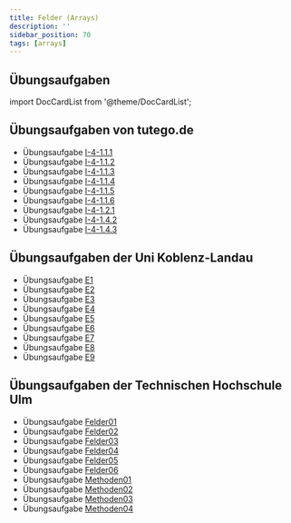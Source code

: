 ```yaml
---
title: Felder (Arrays)
description: ''
sidebar_position: 70
tags: [arrays]
---
```


## Übungsaufgaben
import DocCardList from '@theme/DocCardList';

<DocCardList />

## Übungsaufgaben von tutego.de
- Übungsaufgabe [I-4-1.1.1](https://tutego.de/javabuch/aufgaben/array.html#_arrays_ablaufen_und_windgeschwindigkeit_windrichtung_ausgeben)
- Übungsaufgabe [I-4-1.1.2](https://tutego.de/javabuch/aufgaben/array.html#_konstante_umsatzsteigerung_feststellen)
- Übungsaufgabe [I-4-1.1.3](https://tutego.de/javabuch/aufgaben/array.html#_aufeinanderfolgende_strings_suchen_und_feststellen_ob_salty_snook_kommt)
- Übungsaufgabe [I-4-1.1.4](https://tutego.de/javabuch/aufgaben/array.html#_array_umdrehen)
- Übungsaufgabe [I-4-1.1.5](https://tutego.de/javabuch/aufgaben/array.html#_das_n%C3%A4chste_kino_finden)
- Übungsaufgabe [I-4-1.1.6](https://tutego.de/javabuch/aufgaben/array.html#_s%C3%BC%C3%9Figkeitenladen_%C3%BCberfallen_und_fair_aufteilen)
- Übungsaufgabe [I-4-1.2.1](https://tutego.de/javabuch/aufgaben/array.html#_berge_zeichnen)
- Übungsaufgabe [I-4-1.4.2](https://tutego.de/javabuch/aufgaben/array.html#_auf_zustimmung_pr%C3%BCfen)
- Übungsaufgabe [I-4-1.4.3](https://tutego.de/javabuch/aufgaben/array.html#_hilfe_tetraphobie_alle_vieren_nach_hinten_setzen)

## Übungsaufgaben der Uni Koblenz-Landau
- Übungsaufgabe [E1](https://www.uni-koblenz-landau.de/de/koblenz/fb4/ist/rgebert/teaching/SS08/java-programming/programmieraufgaben.pdf/view)
- Übungsaufgabe [E2](https://www.uni-koblenz-landau.de/de/koblenz/fb4/ist/rgebert/teaching/SS08/java-programming/programmieraufgaben.pdf/view)
- Übungsaufgabe [E3](https://www.uni-koblenz-landau.de/de/koblenz/fb4/ist/rgebert/teaching/SS08/java-programming/programmieraufgaben.pdf/view)
- Übungsaufgabe [E4](https://www.uni-koblenz-landau.de/de/koblenz/fb4/ist/rgebert/teaching/SS08/java-programming/programmieraufgaben.pdf/view)
- Übungsaufgabe [E5](https://www.uni-koblenz-landau.de/de/koblenz/fb4/ist/rgebert/teaching/SS08/java-programming/programmieraufgaben.pdf/view)
- Übungsaufgabe [E6](https://www.uni-koblenz-landau.de/de/koblenz/fb4/ist/rgebert/teaching/SS08/java-programming/programmieraufgaben.pdf/view)
- Übungsaufgabe [E7](https://www.uni-koblenz-landau.de/de/koblenz/fb4/ist/rgebert/teaching/SS08/java-programming/programmieraufgaben.pdf/view)
- Übungsaufgabe [E8](https://www.uni-koblenz-landau.de/de/koblenz/fb4/ist/rgebert/teaching/SS08/java-programming/programmieraufgaben.pdf/view)
- Übungsaufgabe [E9](https://www.uni-koblenz-landau.de/de/koblenz/fb4/ist/rgebert/teaching/SS08/java-programming/programmieraufgaben.pdf/view)

## Übungsaufgaben der Technischen Hochschule Ulm
- Übungsaufgabe [Felder01](https://studium.hs-ulm.de/de/org/I/vorkurse/Documents/java_aufgaben.pdf)
- Übungsaufgabe [Felder02](https://studium.hs-ulm.de/de/org/I/vorkurse/Documents/java_aufgaben.pdf)
- Übungsaufgabe [Felder03](https://studium.hs-ulm.de/de/org/I/vorkurse/Documents/java_aufgaben.pdf)
- Übungsaufgabe [Felder04](https://studium.hs-ulm.de/de/org/I/vorkurse/Documents/java_aufgaben.pdf)
- Übungsaufgabe [Felder05](https://studium.hs-ulm.de/de/org/I/vorkurse/Documents/java_aufgaben.pdf)
- Übungsaufgabe [Felder06](https://studium.hs-ulm.de/de/org/I/vorkurse/Documents/java_aufgaben.pdf)
- Übungsaufgabe [Methoden01](https://studium.hs-ulm.de/de/org/I/vorkurse/Documents/java_aufgaben.pdf)
- Übungsaufgabe [Methoden02](https://studium.hs-ulm.de/de/org/I/vorkurse/Documents/java_aufgaben.pdf)
- Übungsaufgabe [Methoden03](https://studium.hs-ulm.de/de/org/I/vorkurse/Documents/java_aufgaben.pdf)
- Übungsaufgabe [Methoden04](https://studium.hs-ulm.de/de/org/I/vorkurse/Documents/java_aufgaben.pdf)
